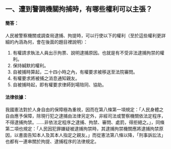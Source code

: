 ## 一、遭到警調機關拘捕時，有哪些權利可以主張？

#### 簡答：

人民被警察機關或調查局逮捕、拘提時，可以行使以下的權利（至於這些權利更詳細的內涵為何，會在後面的題目裡說明）：

1. 有權請求執法人員出示拘票、說明逮捕原因。也就是有不受非法逮捕拘禁的權利。
2. 保持緘默的權利。
3. 自被捕時算起，二十四小時之內，有權要求被移送至法院審問。
4. 有權要求將被捕之消息通知親友。
5. 自被捕時起，即有權要求律師到場陪同、協助。

#### 法律依據：

我國憲法對於人身自由的保障極為重視，因而在第八條第一項規定：「人民身體之自由應予保障，除現行犯之逮捕由法律另定外，非經司法或警察機關依法定程序，不得逮捕拘禁。……非依法定程序之逮捕、拘禁、審問、處罰，得拒絕之。」，同條第二項也規定：「人民因犯罪嫌疑被逮捕拘禁時，其逮捕拘禁機關應將逮捕拘禁原因，以書面告知本人及其本人指定之親友。」而從憲法第八條以降，「刑事訴訟法」也都有一連串關於拘提、逮捕程序的法律規定。